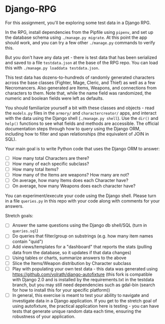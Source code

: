 # Django-RPG


For this assignment, you'll be exploring some test data in a Django RPG.

In the RPG, install dependencies from the Pipfile using `pipenv`, and set up the database schema using `./manage.py migrate`. At this point the app should work, and you can try a few other `./manage.py` commands to verify this.

But you don't have any data yet - there is test data that has been serialized and saved to a file `testdata.json` at the base of the RPG repo. You can load this with `./manage.py loaddata testdata.json`.

This test data has dozens-to-hundreds of randomly generated characters across the base classes (Fighter, Mage, Cleric, and Thief) as well as a few Necromancers. Also generated are Items, Weapons, and connections from characters to them. Note that, while the name field was randomized, the numeric and boolean fields were left as defaults.

You should familiarize yourself a bit with these classes and objects - read the `models.py` files in the `armory/` and `charactercreator/` apps, and interact with the data using the Django shell (`./manage.py shell`). Use the `dir()` and `help()` functions to see what fields and methods are accessible. The official documentation steps through how to query using the Django ORM, including how to filter and span relationships (the equivalent of JOIN in SQL).

Your main goal is to write Python code that uses the Django ORM to answer:

* [ ] How many total Characters are there?
* [ ] How many of each specific subclass?
* [ ] How many total Items?
* [ ] How many of the Items are weapons? How many are not?
* [ ] On average, how many Items does each Character have?
* [ ] On average, how many Weapons does each character have?

You can experiment/execute your code using the Django shell. Please turn in a file `queries.py` in this repo with your code along with comments for your answers.

Stretch goals:

* [ ] Answer the same questions using the Django db shell/SQL (turn in `queries.sql`)
* [ ] Do queries that filter/group on substrings (e.g. how many item names contain "quid")
* [ ] Add views/templates for a "dashboard" that reports the stats (pulling data from the database, so it updates if that data changes)
* [ ] Using tables or charts, summarize answers to the above
* [ ] Slice the Items/Weapon distribution by Character subclass
* [ ] Play with populating your own test data - this data was generated using https://github.com/volrath/django-autofixture (this fork is compatible with Django 2.0 and is installed by the requirements.txt in the testdata branch, but you may still need dependencies such as gdal-bin (search for how to install this for your specific platform))
* [ ] In general, this exercise is meant to test your ability to navigate and investigate data in a Django application. If you get to the stretch goal of using autofixture, the practical application here is testing - you can have tests that generate unique random data each time, ensuring the robustness of your application.
